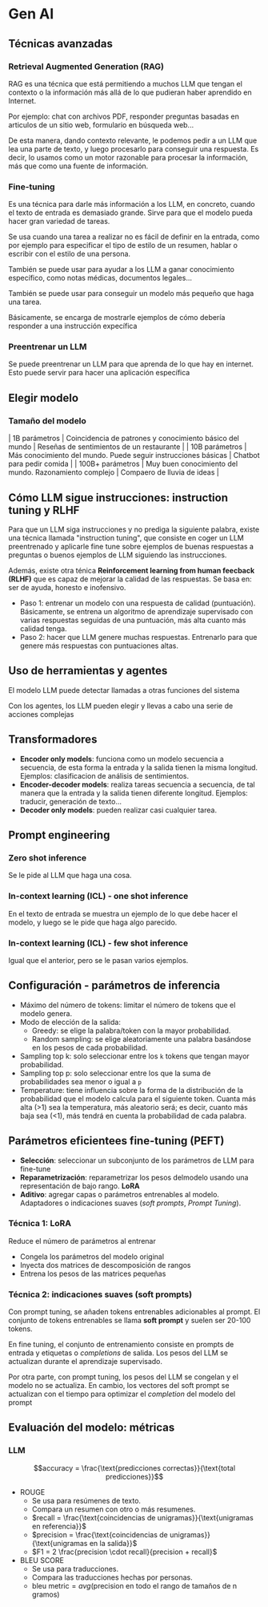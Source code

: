 # Gen AI
## Técnicas avanzadas
### Retrieval Augmented Generation (RAG)

RAG es una técnica que está permitiendo a muchos LLM que tengan el contexto o la información más allá de lo que pudieran haber aprendido en Internet.

Por ejemplo: chat con archivos PDF, responder preguntas basadas en articulos de un sitio web, formulario en búsqueda web...

De esta manera, dando contexto relevante, le podemos pedir a un LLM que lea una parte de texto, y luego procesarlo para conseguir una respuesta. Es decir, lo usamos como un motor razonable para procesar la información, más que como una fuente de información.

### Fine-tuning

Es una técnica para darle más información a los LLM, en concreto, cuando el texto de entrada es demasiado grande. Sirve para que el modelo pueda hacer gran variedad de tareas.

Se usa cuando una tarea a realizar no es fácil de definir en la entrada, como por ejemplo para especificar el tipo de estilo de un resumen, hablar o escribir con el estilo de una persona.

También se puede usar para ayudar a los LLM a ganar conocimiento específico, como notas médicas, documentos legales...

También se puede usar para conseguir un modelo más pequeño que haga una tarea.

Básicamente, se encarga de mostrarle ejemplos de cómo debería responder a una instrucción expecífica

### Preentrenar un LLM

Se puede preentrenar un LLM para que aprenda de lo que hay en internet. Esto puede servir para hacer una aplicación específica


## Elegir modelo
### Tamaño del modelo

| 1B parámetros    | Coincidencia de patrones y conocimiento básico del mundo       | Reseñas de sentimientos de un restaurante |
| 10B parámetros   | Más conocimiento del mundo. Puede seguir instrucciones básicas | Chatbot para pedir comida |
| 100B+ parámetros | Muy buen conocimiento del mundo. Razonamiento complejo         | Compaero de lluvia de ideas |

##  Cómo LLM sigue instrucciones: instruction tuning y RLHF

Para que un LLM siga instrucciones y no prediga la siguiente palabra, existe una técnica llamada "instruction tuning", que consiste en coger un LLM preentrenado y aplicarle fine tune sobre ejemplos de buenas respuestas a preguntas o buenos ejemplos de LLM siguiendo las instrucciones.

Además, existe otra ténica **Reinforcement learning from human feecback (RLHF)** que es capaz de mejorar la calidad de las respuestas. Se basa en: ser de ayuda, honesto e inofensivo.

- Paso 1: entrenar un modelo con una respuesta de calidad (puntuación). Básicamente, se entrena un algoritmo de aprendizaje supervisado con varias respuestas seguidas de una puntuación, más alta cuanto más calidad tenga.
- Paso 2: hacer que LLM genere muchas respuestas. Entrenarlo para que genere más respuestas con puntuaciones altas.



## Uso de herramientas y agentes

El modelo LLM puede detectar llamadas a otras funciones del sistema

Con los agentes, los LLM pueden elegir y llevas a cabo una serie de acciones complejas

## Transformadores

- **Encoder only models**: funciona como un modelo secuencia a secuencia, de esta forma la entrada y la salida tienen la misma longitud. Ejemplos: clasificacion de análisis de sentimientos.
- **Encoder-decoder models**: realiza tareas secuencia a secuencia, de tal manera que la entrada y la salida tienen diferente longitud. Ejemplos: traducir, generación de texto...
- **Decoder only models**: pueden realizar casi cualquier tarea.

## Prompt engineering
### Zero shot inference
Se le pide al LLM que haga una cosa.

### In-context learning (ICL) - one shot inference
En el texto de entrada se muestra un ejemplo de lo que debe hacer el modelo, y luego se le pide que haga algo parecido.

### In-context learning (ICL) - few shot inference
Igual que el anterior, pero se le pasan varios ejemplos.

## Configuración - parámetros de inferencia

- Máximo del número de tokens: limitar el número de tokens que el modelo genera.
- Modo de elección de la salida:
    - Greedy: se elige la palabra/token con la mayor probabilidad.
    - Random sampling: se elige aleatoriamente una palabra basándose en los pesos de cada probabilidad.
- Sampling top k: solo seleccionar entre los `k` tokens que tengan mayor probabilidad.
- Sampling top p: solo seleccionar entre los que la suma de probabilidades sea menor o igual a `p`
- Temperature: tiene influencia sobre la forma de la distribución de la probabilidad que el modelo calcula para el siguiente token. Cuanta más alta (>1) sea la temperatura, más aleatorio será; es decir, cuanto más baja sea (<1), más tendrá en cuenta la probabilidad de cada palabra.

## Parámetros eficientees fine-tuning (PEFT)

- **Selección**: seleccionar un subconjunto de los parámetros de LLM para fine-tune
- **Reparametrización**: reparametrizar los pesos delmodelo usando una representación de bajo rango. **LoRA**
- **Aditivo**: agregar capas o parámetros entrenables al modelo. Adaptadores o indicaciones suaves (*soft prompts*, *Prompt Tuning*).

### Técnica 1: LoRA
Reduce el número de parámetros al entrenar

- Congela los parámetros del modelo original
- Inyecta dos matrices de descomposición de rangos
- Entrena los pesos de las matrices pequeñas

### Técnica 2: indicaciones suaves (soft prompts)

Con prompt tuning, se añaden tokens entrenables adicionables al prompt. El conjunto de tokens entrenables se llama **soft prompt** y suelen ser 20-100 tokens.

En fine tuning, el conjunto de entrenamiento consiste en prompts de entrada y etiquetas o *completions* de salida. Los pesos del LLM se actualizan durante el aprendizaje supervisado.

Por otra parte, con prompt tuning, los pesos del LLM se congelan y el modelo no se actualiza. En cambio, los vectores del soft prompt se actualizan con el tiempo para optimizar el *completion* del modelo del prompt


## Evaluación del modelo: métricas

### LLM

$$accuracy = \frac{\text{predicciones correctas}}{\text{total predicciones}}$$

- ROUGE
  - Se usa para resúmenes de texto.
  - Compara un resumen con otro o más resumenes.
  - $recall = \frac{\text{coincidencias de unigramas}}{\text{unigramas en referencia}}$
  - $precision = \frac{\text{coincidencias de unigramas}}{\text{unigramas en la salida}}$
  - $F1 = 2 \frac{precision \cdot recall}{precision + recall}$
- BLEU SCORE
  - Se usa para traducciones.
  - Compara las traducciones hechas por personas.
  - $\text{bleu metric} = avg(\text{precision en todo el rango de tamaños de n gramos})$
